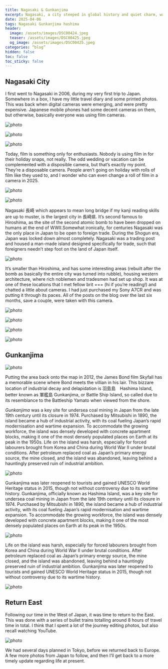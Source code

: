 ```yaml
---
title: Nagasaki & Gunkanjima
excerpt: Nagasaki, a city steeped in global history and quiet charm, was my first destination in Japan back in 2006. Known as the site of the second atomic bomb, it also served as Japan’s only port open to foreign trade during the isolationist Shogunate era. From nostalgic reflections on film photography to testing out my new Sony A7CR, this visit blended the old and new. Highlights include the hauntingly iconic Gunkanjima (Battleship Island), featured in the James Bond film *Skyfall*, and the unique Western architecture that tells stories of merchants and diplomacy.
date: 2025-04-06
tags: Nagasaki Gunkanjima hashima
header:
  image: /assets/images/DSC00424.jpeg
  teaser: /assets/images/DSC00425.jpeg
  og_image: /assets/images/DSC00425.jpeg
categories: “blog”
hidden: false
toc: false
toc_sticky: false
--- 
```

 
## Nagasaki City
I first went to Nagasaki in 2006, during my very first trip to Japan. Somewhere in a box, I have my little travel diary and some printed photos. This was back when digital cameras were emerging, and were pretty expensive. Japanese mobile phones had some decent cameras on them, but otherwise, basically everyone was using film cameras.

![photo](/assets/images/DSC00349.jpeg)

![photo](/assets/images/DSC00357.jpeg)

![photo](/assets/images/DSC00358.jpeg)

Today, film is something only for enthusiasts. Nobody is using film in for their holiday snaps, not really. The odd wedding or vacation can be complemented with a disposible camera, but that’s exactly my point. They’re a disposable camera. People aren’t going on holiday with rolls of film like they used to, and I wonder who can even change a roll of film in a camera in 2025.

![photo](/assets/images/DSC00364.jpeg)

![photo](/assets/images/DSC00360.jpeg)

Nagasaki 長崎 which appears to mean long bridge if my kanji reading skills are up to muster, is the largest city in 長崎県. It’s second famous to Hiroshima, as the site of the second atomic bomb to have been dropped on humans at the end of WWII.Somewhat ironically, for centuries Nagasaki was the only place in Japan to be open to foreign trade. During the Shogun era, Japan was locked down almost completely. Nagasaki was a trading post and housed a man-made island designed specifically for trade, such that foreigners needn’t step foot on the land of Japan itself.

![photo](/assets/images/DSC00366.jpeg)

It’s smaller than Hiroshima, and has some interesting areas (rebuilt after the bomb as basically the entire city was turned into rubble), housing western architecture, where rich noblemen and tradesmen had set up shop. It was at one of these locations that I met fellow brit === (hi if you’re reading!) and chatted a little about cameras. I had just purchased my Sony A7CR and was putting it through its paces. All of the posts on the blog over the last six months, save a couple, were taken with this camera.

![photo](/assets/images/DSC00365.jpeg)

![photo](/assets/images/DSC00372.jpeg)

![photo](/assets/images/DSC00376.jpeg)

![photo](/assets/images/DSC00379.jpeg)
## Gunkanjima
![photo](/assets/images/DSC00425.jpeg)

Putting the area back onto the map in 2012, the James Bond film Skyfall has a memorable scene where Bond meets the villian in his lair. This bizzare location of industrial decay and delapidation is 羽島島　Hashima Island, better known as 軍艦島 Gunkanjima, or Battle Ship Island, so called due to its resemblance to the Battleship Yamato when viewed from the shore.

*Gunkanjima* was a key site for undersea coal mining in Japan from the late 19th century until its closure in 1974. Purchased by Mitsubishi in 1890, the island became a hub of industrial activity, with its coal fueling Japan’s rapid modernisation and wartime expansion. To accommodate the growing workforce, the island was densely developed with concrete apartment blocks, making it one of the most densely populated places on Earth at its peak in the 1950s. Life on the island was harsh, especially for forced labourers brought from Korea and China during World War II under brutal conditions. After petroleum replaced coal as Japan’s primary energy source, the mine closed, and the island was abandoned, leaving behind a hauntingly preserved ruin of industrial ambition. 

![photo](/assets/images/DSC00411.jpeg)

Gunkanjima was later reopened to tourists and gained UNESCO World Heritage status in 2015, though not without controversy due to its wartime history. Gunkanjima, officially known as Hashima Island, was a key site for undersea coal mining in Japan from the late 19th century until its closure in 1974. Purchased by Mitsubishi in 1890, the island became a hub of industrial activity, with its coal fueling Japan’s rapid modernisation and wartime expansion. To accommodate the growing workforce, the island was densely developed with concrete apartment blocks, making it one of the most densely populated places on Earth at its peak in the 1950s. 

![photo](/assets/images/DSC00436.jpeg)

Life on the island was harsh, especially for forced labourers brought from Korea and China during World War II under brutal conditions. After petroleum replaced coal as Japan’s primary energy source, the mine closed, and the island was abandoned, leaving behind a hauntingly preserved ruin of industrial ambition. Gunkanjima was later reopened to tourists and gained UNESCO World Heritage status in 2015, though not without controversy due to its wartime history.

![photo](/assets/images/DSC00409.jpeg)

## Return East
Following our time in the West of Japan, it was time to return to the East. This was done with a series of bullet trains totalling around 8 hours of travel time in total. I think that I spent a lot of the journey editing photos, but also recall watching YouTube.

![photo](/assets/images/IMG_8834.jpeg)

We had several days planned in Tokyo, before we returned back to Europe. A few more photos from Japan to follow, and then I’ll get back to a more timely update regarding life at present.
